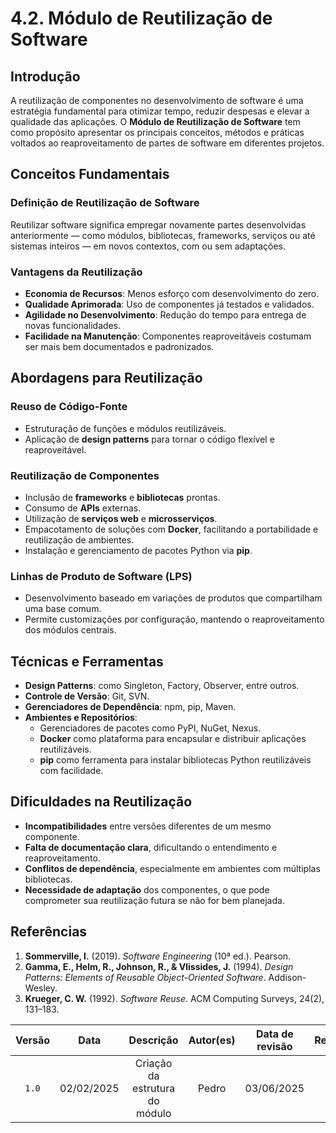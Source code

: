 # 4.2. Módulo de Reutilização de Software

## Introdução

A reutilização de componentes no desenvolvimento de software é uma estratégia fundamental para otimizar tempo, reduzir despesas e elevar a qualidade das aplicações. O **Módulo de Reutilização de Software** tem como propósito apresentar os principais conceitos, métodos e práticas voltados ao reaproveitamento de partes de software em diferentes projetos. 

## Conceitos Fundamentais

### Definição de Reutilização de Software

Reutilizar software significa empregar novamente partes desenvolvidas anteriormente — como módulos, bibliotecas, frameworks, serviços ou até sistemas inteiros — em novos contextos, com ou sem adaptações.

### Vantagens da Reutilização

- **Economia de Recursos**: Menos esforço com desenvolvimento do zero.
- **Qualidade Aprimorada**: Uso de componentes já testados e validados.
- **Agilidade no Desenvolvimento**: Redução do tempo para entrega de novas funcionalidades.
- **Facilidade na Manutenção**: Componentes reaproveitáveis costumam ser mais bem documentados e padronizados.

## Abordagens para Reutilização

### Reuso de Código-Fonte

- Estruturação de funções e módulos reutilizáveis.
- Aplicação de **design patterns** para tornar o código flexível e reaproveitável.

### Reutilização de Componentes

- Inclusão de **frameworks** e **bibliotecas** prontas.
- Consumo de **APIs** externas.
- Utilização de **serviços web** e **microsserviços**.
- Empacotamento de soluções com **Docker**, facilitando a portabilidade e reutilização de ambientes.
- Instalação e gerenciamento de pacotes Python via **pip**.

### Linhas de Produto de Software (LPS)

- Desenvolvimento baseado em variações de produtos que compartilham uma base comum.
- Permite customizações por configuração, mantendo o reaproveitamento dos módulos centrais.

## Técnicas e Ferramentas

- **Design Patterns**: como Singleton, Factory, Observer, entre outros.
- **Controle de Versão**: Git, SVN.
- **Gerenciadores de Dependência**: npm, pip, Maven.
- **Ambientes e Repositórios**:
  - Gerenciadores de pacotes como PyPI, NuGet, Nexus.
  - **Docker** como plataforma para encapsular e distribuir aplicações reutilizáveis.
  - **pip** como ferramenta para instalar bibliotecas Python reutilizáveis com facilidade.

## Dificuldades na Reutilização

- **Incompatibilidades** entre versões diferentes de um mesmo componente.
- **Falta de documentação clara**, dificultando o entendimento e reaproveitamento.
- **Conflitos de dependência**, especialmente em ambientes com múltiplas bibliotecas.
- **Necessidade de adaptação** dos componentes, o que pode comprometer sua reutilização futura se não for bem planejada.

## Referências

1. **Sommerville, I.** (2019). *Software Engineering* (10ª ed.). Pearson.  
2. **Gamma, E., Helm, R., Johnson, R., & Vlissides, J.** (1994). *Design Patterns: Elements of Reusable Object-Oriented Software*. Addison-Wesley.  
3. **Krueger, C. W.** (1992). *Software Reuse*. ACM Computing Surveys, 24(2), 131–183.  

| Versão | Data | Descrição | Autor(es) | Data de revisão | Revisor(es) |
| :-: | :-: | :-: | :-: | :-: | :-: |
| `1.0` | 02/02/2025 | Criação da estrutura do módulo | Pedro| 03/06/2025 |  |
